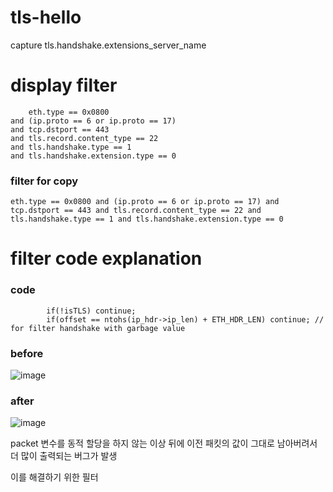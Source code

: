 # tls-hello
capture tls.handshake.extensions_server_name

# display filter
```
    eth.type == 0x0800
and (ip.proto == 6 or ip.proto == 17)
and tcp.dstport == 443
and tls.record.content_type == 22
and tls.handshake.type == 1
and tls.handshake.extension.type == 0
```

### filter for copy
```
eth.type == 0x0800 and (ip.proto == 6 or ip.proto == 17) and tcp.dstport == 443 and tls.record.content_type == 22 and tls.handshake.type == 1 and tls.handshake.extension.type == 0
```

# filter code explanation
### code
```
        if(!isTLS) continue;
		if(offset == ntohs(ip_hdr->ip_len) + ETH_HDR_LEN) continue;	// for filter handshake with garbage value
```

### before
![image](https://github.com/bob12vpn/tls-hello/assets/47083922/a62d2116-3e71-499f-b95a-d6d21cfeeb14)

### after
![image](https://github.com/bob12vpn/tls-hello/assets/47083922/862f6b73-ea7e-4ca7-a217-2337f1b2974e)

packet 변수를 동적 할당을 하지 않는 이상 뒤에 이전 패킷의 값이 그대로 남아버려서 더 많이 출력되는 버그가 발생

이를 해결하기 위한 필터
